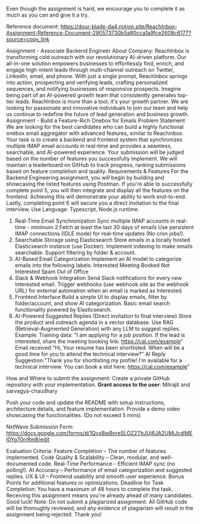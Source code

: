 Even though the assignment is hard, we encourage you to complete it as much as you can and give it a try.

Reference document: https://dour-blade-da4.notion.site/ReachInbox-Assignment-Reference-Document-290573730b5a80cca1a9fce2608c6177?source=copy_link

Assignment - Associate Backend Engineer
About Company:
ReachInbox is transforming cold outreach with our revolutionary AI-driven platform. Our all-in-one solution empowers businesses to effortlessly find, enrich, and engage high-intent leads through multi-channel outreach on Twitter, LinkedIn, email, and phone. With just a single prompt, ReachInbox springs into action, prospecting and verifying leads, crafting personalized sequences, and notifying businesses of responsive prospects. Imagine being part of an AI-powered growth team that consistently generates top-tier leads. ReachInbox is more than a tool; it's your growth partner.
We are looking for passionate and innovative individuals to join our team and help us continue to redefine the future of lead generation and business growth.
Assignment - Build a Feature-Rich Onebox for Emails
Problem Statement
We are looking for the best candidates who can build a highly functional onebox email aggregator with advanced features, similar to Reachinbox. Your task is to create a backend and frontend system that synchronizes multiple IMAP email accounts in real-time and provides a seamless, searchable, and AI-powered experience.
Your submission will be judged based on the number of features you successfully implement. We will maintain a leaderboard on GitHub to track progress, ranking submissions based on feature completion and quality.
Requirements & Features
For the Backend Engineering assignment, you will begin by building and showcasing the listed features using Postman. If you're able to successfully complete point 5, you will then integrate and display all the features on the frontend. Achieving this will demonstrate your ability to work end-to-end. Lastly, completing point 6 will secure you a direct invitation to the final interview.
Use Language: Typescript, Node.js runtime.
1. Real-Time Email Synchronization
Sync multiple IMAP accounts in real-time - minimum 2
Fetch at least the last 30 days of emails
Use persistent IMAP connections (IDLE mode) for real-time updates (No cron jobs!).
2. Searchable Storage using Elasticsearch
Store emails in a locally hosted Elasticsearch instance (use Docker).
Implement indexing to make emails searchable.
Support filtering by folder & account.
3. AI-Based Email Categorization
Implement an AI model to categorize emails into the following labels:
Interested
Meeting Booked
Not Interested
Spam
Out of Office
4. Slack & Webhook Integration
Send Slack notifications for every new Interested email.
Trigger webhooks (use webhook.site as the webhook URL) for external automation when an email is marked as Interested.
5. Frontend Interface
Build a simple UI to display emails, filter by folder/account, and show AI categorization.
Basic email search functionality powered by Elasticsearch.
6. AI-Powered Suggested Replies (Direct invitation to final interview)
Store the product and outreach agenda in a vector database.
Use RAG (Retrieval-Augmented Generation) with any LLM to suggest replies.
Example:
Training data: "I am applying for a job position. If the lead is interested, share the meeting booking link: https://cal.com/example"
Email received:"Hi, Your resume has been shortlisted. When will be a good time for you to attend the technical interview?"
AI Reply Suggestion:"Thank you for shortlisting my profile! I'm available for a technical interview. You can book a slot here: https://cal.com/example"

How and Where to submit the assignment:
Create a private GitHub repository with your implementation.
**Grant access to the user**: Mitrajit and sarvagya-chaudhary

Push your code and update the README with setup instructions, architecture details, and feature implementation.
Provide a demo video showcasing the functionalities. (Do not exceed 5 mins)



NxtWave Submission Form:  https://docs.google.com/forms/d/1QvxBwBnreSLOZ2ThJUj6JA2UMiJcdlMEl0Yg70rrRm8/edit



Evaluation Criteria:
Feature Completion – The number of features implemented.
Code Quality & Scalability – Clean, modular, and well-documented code.
Real-Time Performance – Efficient IMAP sync (no polling!).
AI Accuracy – Performance of email categorization and suggested replies.
UX & UI – Frontend usability and smooth user experience.
Bonus Points for additional features or optimizations.
Deadline for Task Completion:
You have a maximum of 48 hours to complete the task. Receiving this assignment means you're already ahead of many candidates. Good luck!
Note: Do not submit a plagiarized assignment. All GitHub code will be thoroughly reviewed, and any evidence of plagiarism will result in the assignment being rejected.
Thank you!
